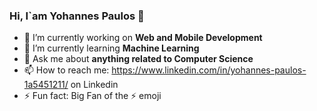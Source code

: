 ### Hi, I`am Yohannes Paulos 👋

- 🔭 I’m currently working on **Web and Mobile Development**
- 🌱 I’m currently learning **Machine Learning**
- 💬 Ask me about **anything related to Computer Science**
- 📫 How to reach me: https://www.linkedin.com/in/yohannes-paulos-1a5451211/ on Linkedin
- ⚡ Fun fact: Big Fan of the :zap: emoji
